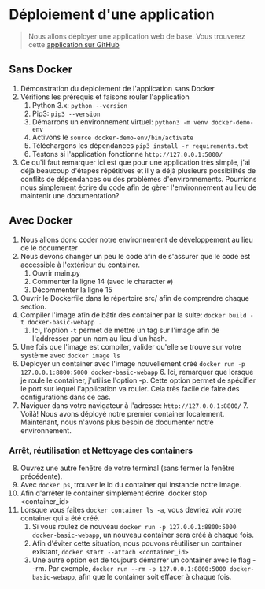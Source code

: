 # Déploiement d'une application
> Nous allons déployer une application web de base. Vous trouverez cette
> [application sur GitHub](https://github.com/etiennepilon/formation-docker/tree/master/src)

## Sans Docker
1. Démonstration du deploiement de l'application sans Docker
2. Vérifions les prérequis et faisons rouler l'application
    1. Python 3.x: `python --version`
    2. Pip3: `pip3 --version`
    3. Démarrons un environnement virtuel: `python3 -m venv docker-demo-env`
    4. Activons le `source docker-demo-env/bin/activate`
    5. Téléchargons les dépendances `pip3 install -r requirements.txt`
    6. Testons si l'application fonctionne
    `http://127.0.0.1:5000/`
3. Ce qu'il faut remarquer ici est que pour une application très simple, j'ai
   déjà beaucoup d'étapes répétitives et il y a déjà plusieurs possibilités de
   conflits de dépendances ou des problèmes d'environnements. Pourrions nous
   simplement écrire du code afin de gèrer l'environnement au lieu de maintenir une
   documentation?

## Avec Docker
1. Nous allons donc coder notre environnement de développement au lieu de le documenter
2. Nous devons changer un peu le code afin  de s'assurer que le code est accessible à l'extérieur du container.
    1. Ouvrir main.py
    2. Commenter la ligne 14 (avec le character `#`)
    3. Décommenter la ligne 15
2. Ouvrir le Dockerfile dans le répertoire src/ afin de comprendre chaque section.
3. Compiler l'image afin de bâtir des container par la suite: `docker build -t docker-basic-webapp .`
    1. Ici, l'option `-t` permet de mettre un tag sur l'image afin de l'addresser par un nom au lieu d'un hash.
4. Une fois que l'image est compiler, valider qu'elle se trouve sur votre
   système avec `docker image ls`
5. Déployer un container avec l'image nouvellement créé `docker run -p 127.0.0.1:8800:5000 docker-basic-webapp`
    6. Ici, remarquer que lorsque je roule le container, j'utilise l'option -p. Cette option permet de spécifier le port sur lequel l'application va
       rouler. Cela très facile de faire des configurations dans ce cas.
6. Naviguer dans votre navigateur à l'adresse: `http://127.0.0.1:8800/`
    7. Voilà! Nous avons déployé notre premier container localement. Maintenant, nous n'avons plus besoin de documenter notre environnement.

### Arrêt, réutilisation et Nettoyage des containers
8. Ouvrez une autre fenêtre de votre terminal (sans fermer la fenêtre précédente).
9. Avec `docker ps`, trouver le id du container qui instancie notre image.
10. Afin d'arrêter le container simplement écrire `docker stop <container_id>
11. Lorsque vous faites `docker container ls -a`, vous devriez voir votre
    container qui a été créé. 
    1. Si vous roulez de nouveau `docker run -p 127.0.0.1:8800:5000 docker-basic-webapp`, un nouveau container sera créé à chaque fois.
    2. Afin d'éviter cette situation, nous pouvons réutiliser un container
    existant, `docker start --attach <container_id>`
    3. Une autre option est de toujours démarrer un container avec le flag --rm. Par exemple, `docker run --rm -p 127.0.0.1:8800:5000
       docker-basic-webapp`, afin que le container soit effacer à chaque fois.
